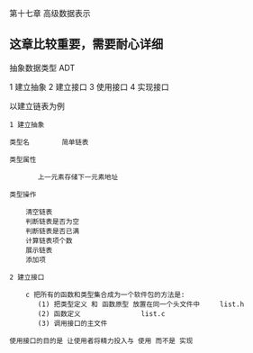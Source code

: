 第十七章 高级数据表示

这章比较重要，需要耐心详细
----------------------------------------------

抽象数据类型  ADT

1 建立抽象
2 建立接口
3 使用接口
4 实现接口

以建立链表为例

    1 建立抽象

    类型名        简单链表

    类型属性

           上一元素存储下一元素地址

    类型操作

        清空链表
        判断链表是否为空
        判断链表是否已满
        计算链表项个数
        展示链表
        添加项

    2 建立接口

        c 把所有的函数和类型集合成为一个软件包的方法是:
           (1) 把类型定义 和 函数原型 放置在同一个头文件中     list.h
           (2) 函数定义               list.c
           (3) 调用接口的主文件

    使用接口的目的是 让使用者将精力投入与 使用 而不是 实现
